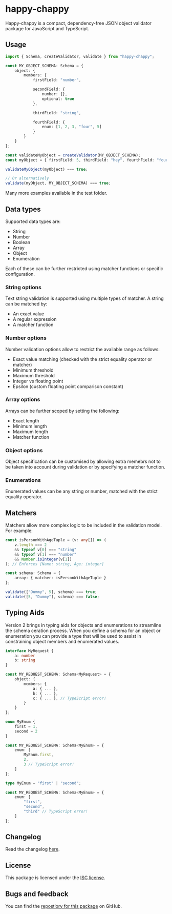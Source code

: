 # happy-chappy

Happy-chappy is a compact, dependency-free JSON object validator package for JavaScript and TypeScript.

## Usage

```typescript
import { Schema, createValidator, validate } from "happy-chappy";

const MY_OBJECT_SCHEMA: Schema = {
    object: {
        members: {
            firstField: "number",

            secondField: {
                number: {},
                optional: true
            },

            thirdField: "string",

            fourthField: {
                enum: [1, 2, 3, "four", 5]
            }
        }
    }
};

const validateMyObject = createValidator(MY_OBJECT_SCHEMA);
const myObject = { firstField: 5, thirdField: "hey", fourthField: "four" };

validateMyObject(myObject) === true;

// Or alternatively
validate(myObject, MY_OBJECT_SCHEMA) === true;
```

Many more examples available in the test folder.

## Data types

Supported data types are:

* String
* Number
* Boolean
* Array
* Object
* Enumeration

Each of these can be further restricted using matcher functions or specific configuration.

### String options

Text string validation is supported using multiple types of matcher. A string can be matched by:

* An exact value
* A regular expression
* A matcher function

### Number options

Number validation options allow to restrict the available range as follows:

* Exact value matching (checked with the strict equality operator or matcher)
* Minimum threshold
* Maximum threshold
* Integer vs floating point
* Epsilon (custom floating point comparison constant)

### Array options

Arrays can be further scoped by setting the following:

* Exact length
* Minimum length
* Maximum length
* Matcher function

### Object options

Object specification can be customised by allowing extra memebrs not to be taken into account during validation or by specifying a matcher function.

### Enumerations

Enumerated values can be any string or number, matched with the strict equality operator.

## Matchers

Matchers allow more complex logic to be included in the validation model. For example:

```typescript
const isPersonWithAgeTuple = (v: any[]) => (
    v.length === 2
    && typeof v[0] === "string"
    && typeof v[1] === "number"
    && Number.isInteger(v[1])
); // Enforces [Name: string, Age: integer]

const schema: Schema = {
    array: { matcher: isPersonWithAgeTuple }
};

validate(["Dummy", 5], schema) === true;
validate([5, "Dummy"], schema) === false;
```

## Typing Aids

Version 2 brings in typing aids for objects and enumerations to streamline the schema ceration process. When you define a schema for an object or enumeration you can provide a type that will be used to assist in constraining object members and enumerated values.

```typescript
interface MyRequest {
    a: number
    b: string
}

const MY_REQUEST_SCHEMA: Schema<MyRequest> = {
    object: {
        members: {
            a: { ... },
            b: { ... },
            c: { ... }, // TypeScript error!
        }
    }
};
```

```typescript
enum MyEnum {
    first = 1,
    second = 2
}

const MY_REQUEST_SCHEMA: Schema<MyEnum> = {
    enum: [
        MyEnum.first,
        2,
        3 // TypeScript error!
    ]
};
```

```typescript
type MyEnum = "first" | "second";

const MY_REQUEST_SCHEMA: Schema<MyEnum> = {
    enum: [
        "first",
        "second",
        "third" // TypeScript error!
    ]
};
```

## Changelog

Read the changelog [here](./CHANGELOG.md).

## License

This package is licensed under the [ISC license](./LICENSE).

## Bugs and feedback

You can find the [repostiory for this package](https://github.com/moongoal/happy-chappy) on GitHub.
